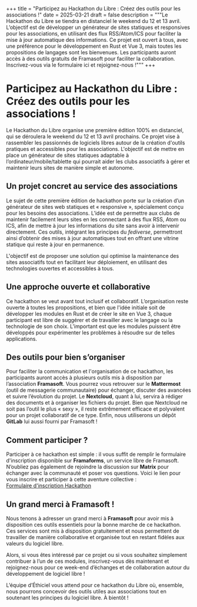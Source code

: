 +++
title = "Participez au Hackathon du Libre : Créez des outils pour les associations !"
date = 2025-03-21
draft = false
description = """Le Hackathon du Libre se tiendra en distanciel le weekend du 12 et 13 avril. L’objectif est de développer un générateur de sites statiques et responsives pour les associations, en utilisant des flux RSS/Atom/ICS pour faciliter la mise à jour automatique des informations. Ce projet est ouvert à tous, avec une préférence pour le développement en Rust et Vue 3, mais toutes les propositions de langages sont les bienvenues. Les participants auront accès à des outils gratuits de Framasoft pour faciliter la collaboration. Inscrivez-vous via le formulaire ici et rejoignez-nous !"""
+++
# Participez au Hackathon du Libre : Créez des outils pour les associations !

Le Hackathon du Libre organise une première édition 100% en distanciel, qui se déroulera le weekend du 12 et 13 avril prochains. Ce projet vise à rassembler les passionnés de logiciels libres autour de la création d'outils pratiques et accessibles pour les associations. L'objectif est de mettre en place un générateur de sites statiques adaptable à l’ordinateur/mobile/tablette qui pourrait aider les clubs associatifs à gérer et maintenir leurs sites de manière simple et autonome.

## Un projet concret au service des associations

Le sujet de cette première édition de hackathon porte sur la création d’un générateur de sites web statiques et « responsive », spécialement conçu pour les besoins des associations. L’idée est de permettre aux clubs de maintenir facilement leurs sites en les connectant à des flux RSS, Atom ou ICS, afin de mettre à jour les informations du site sans avoir à intervenir directement. Ces outils, intégrant les principes du _fediverse_, permettront ainsi d’obtenir des mises à jour automatiques tout en offrant une vitrine statique qui reste à jour en permanence.

L'objectif est de proposer une solution qui optimise la maintenance des sites associatifs tout en facilitant leur déploiement, en utilisant des technologies ouvertes et accessibles à tous.

## Une approche ouverte et collaborative

Ce hackathon se veut avant tout inclusif et collaboratif. L’organisation reste ouverte à toutes les propositions, et bien que l'idée initiale soit de développer les modules en Rust et de créer le site en Vue 3, chaque participant est libre de suggérer et de travailler avec le langage ou la technologie de son choix. L’important est que les modules puissent être développés pour expérimenter les problèmes à résoudre sur de telles applications.

## Des outils pour bien s’organiser

Pour faciliter la communication et l'organisation de ce hackathon, les participants auront accès à plusieurs outils mis à disposition par l’association **Framasoft**. Vous pourrez vous retrouver sur le **Mattermost** (outil de messagerie communautaire) pour échanger, discuter des avancées et suivre l’évolution du projet. Le **Nextcloud**, quant à lui, servira à rédiger des documents et à organiser les fichiers du projet. Bien que Nextcloud ne soit pas l’outil le plus « sexy », il reste extrêmement efficace et polyvalent pour un projet collaboratif de ce type. Enfin, nous utiliserons un dépôt **GitLab** lui aussi fourni par Framasoft !

## Comment participer ?

Participer à ce hackathon est simple : il vous suffit de remplir le formulaire d'inscription disponible sur **Framaforms**, un service libre de Framasoft. N’oubliez pas également de rejoindre la discussion sur **Matrix** pour échanger avec la communauté et poser vos questions. Voici le lien pour vous inscrire et participer à cette aventure collective :  
[Formulaire d'inscription Hackathon](https://framaforms.org/collectif-hackathon-sur-la-creation-ou-ladaptation-de-logiciels-libres-a-des-besoins-associatifs)

## Un grand merci à Framasoft !

Nous tenons à adresser un grand merci à **Framasoft** pour avoir mis à disposition ces outils essentiels pour la bonne marche de ce hackathon. Ces services sont mis à disposition gratuitement et nous permettent de travailler de manière collaborative et organisée tout en restant fidèles aux valeurs du logiciel libre.

Alors, si vous êtes intéressé par ce projet ou si vous souhaitez simplement contribuer à l’un de ces modules, inscrivez-vous dès maintenant et rejoignez-nous pour ce week-end d’échanges et de collaboration autour du développement de logiciel libre !

L’équipe d’Éthiciel vous attend pour ce hackathon du Libre où, ensemble, nous pourrons concevoir des outils utiles aux associations tout en soutenant les principes du logiciel libre. À bientôt !